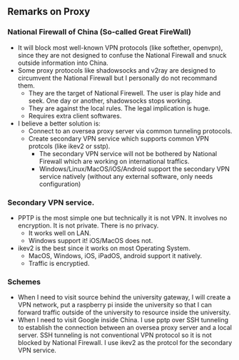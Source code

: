## Remarks on Proxy
### National Firewall of China (So-called Great FireWall)
* It will block most well-known VPN protocols (like softether, openvpn), since they are not designed to confuse the National Firewall and snuck outside information into China. 
* Some proxy protocols like shadowsocks and v2ray are designed to circumvent the National Firewall but I personally do not recommand them. 
  * They are the target of National Firewell. The user is play hide and seek. One day or another, shadowsocks stops working. 
  * They are against the local rules. The legal implication is huge.
  * Requires extra client softwares. 
* I believe a better solution is:
  * Connect to an oversea proxy server via common tunneling protocols.
  * Create secondary VPN service which supports common VPN protcols (like ikev2 or sstp). 
    * The secondary VPN service will not be bothered by National Firewall which are working on international traffics.
    * Windows/Linux/MacOS/iOS/Android support the secondary VPN service natively (without any external software, only needs configuration)
### Secondary VPN service.
* PPTP is the most simple one but technically it is not VPN. It involves no encryption. It is not private. There is no privacy. 
  * It works well on LAN. 
  * Windows support it! iOS/MacOS does not.
* ikev2 is the best since it works on most Operating System.
  * MacOS, Windows, iOS, iPadOS, android support it natively.
  * Traffic is encryptied. 
### Schemes
* When I need to visit source behind the university gateway, I will create a VPN network, put a raspberry pi inside the university so that I can forward traffic outside of the university to resource inside the university. 
* When I need to visit Google inside China. I use pptp over SSH tunneling to establish the connection between an oversea proxy server and a local server. SSH tunneling is not conventional VPN protocol so it is not blocked by National Firewall. I use ikev2 as the protcol for the secondary VPN service. 